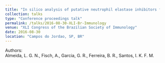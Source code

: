 ```yaml
---
title: "In silico analysis of putative neutrophil elastase inhibitors from *Rhipicephalus microplus* tick as vaccine antigen candidates"
collection: talks
type: "Conference proceedings talk"
permalink: /talks/2016-08-30-XLI-Br-Immunology
venue: "XLI Congress of the Brazilian Society of Immunology"
date: 2016-08-30
location: "Campos do Jordao, SP, BR"
---
```

Authors: <br>
<span class="adaptive-bold">Almeida, L. G. N.</span>, Fisch, A., Garcia, G. R., Ferreira, B. R., Santos, I. K. F. M.
<br>
<br>